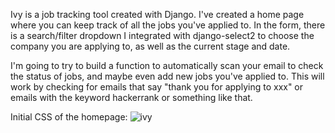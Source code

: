 Ivy is a job tracking tool created with Django. 
I've created a home page where you can keep track of all the jobs you've applied to. In the form, there is a search/filter dropdown I integrated
with django-select2 to choose the company you are applying to, as well as the current stage and date.

I'm going to try to build a function to automatically scan your email to check the status of jobs, and maybe even add new jobs you've applied to. This will work by checking for emails that say "thank you for applying to xxx" or emails with the keyword hackerrank or something like that.

Initial CSS of the homepage:
![ivy](https://user-images.githubusercontent.com/73012906/201748484-74e17269-4223-4ab4-a466-2aec0b4f5829.jpeg)




